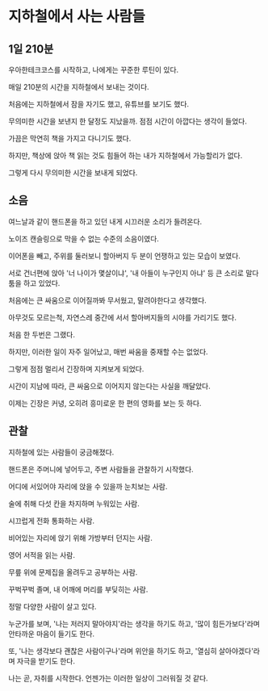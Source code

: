 # 지하철에서 사는 사람들

## 1일 210분

우아한테크코스를 시작하고, 나에게는 꾸준한 루틴이 있다.

매일 210분의 시간을 지하철에서 보내는 것이다.

처음에는 지하철에서 잠을 자기도 했고, 유튜브를 보기도 했다.

무의미한 시간을 보낸지 한 달정도 지났을까. 점점 시간이 아깝다는 생각이 들었다.

가끔은 막연히 책을 가지고 다니기도 했다.

하지만, 책상에 앉아 책 읽는 것도 힘들어 하는 내가 지하철에서 가능할리가 없다.

그렇게 다시 무의미한 시간을 보내게 되었다.

## 소음

여느날과 같이 핸드폰을 하고 있던 내게 시끄러운 소리가 들려온다.

노이즈 캔슬링으로 막을 수 없는 수준의 소음이였다.

이어폰을 빼고, 주위를 둘러보니 할아버지 두 분이 언쟁하고 있는 모습이 보였다.

서로 건너편에 앉아 '너 나이가 몇살이냐', '내 아들이 누구인지 아냐' 등 큰 소리로 말다툼을 하고 있었다.

처음에는 큰 싸움으로 이어질까봐 무서웠고, 말려야한다고 생각했다.

아무것도 모르는척, 자연스레 중간에 서서 할아버지들의 시야를 가리기도 했다.

처음 한 두번은 그랬다.

하지만, 이러한 일이 자주 일어났고, 매번 싸움을 중재할 수는 없었다.

그렇게 점점 멀리서 긴장하며 지켜보게 되었다.

시간이 지남에 따라, 큰 싸움으로 이어지지 않는다는 사실을 깨달았다. 

이제는 긴장은 커녕, 오히려 흥미로운 한 편의 영화를 보는 듯 하다.

## 관찰

지하철에 있는 사람들이 궁금해졌다.

핸드폰은 주머니에 넣어두고, 주변 사람들을 관찰하기 시작했다.

어디에 서있어야 자리에 앉을 수 있을까 눈치보는 사람.

술에 취해 다섯 칸을 차지하며 누워있는 사람.

시끄럽게 전화 통화하는 사람.

비어있는 자리에 앉기 위해 가방부터 던지는 사람.

영어 서적을 읽는 사람.

무릎 위에 문제집을 올려두고 공부하는 사람.

꾸벅꾸벅 졸며, 내 어깨에 머리를 부딪히는 사람.

정말 다양한 사람이 살고 있다.

누군가를 보며, '나는 저러지 말아야지'라는 생각을 하기도 하고, '많이 힘든가보다'라며 안타까운 마음이 들기도 한다.

또, '나는 생각보다 괜찮은 사람이구나'라며 위안을 하기도 하고, '열심히 살아야겠다'라며 자극을 받기도 한다.

나는 곧, 자취를 시작한다. 언젠가는 이러한 일상이 그러워질 것 같다.
